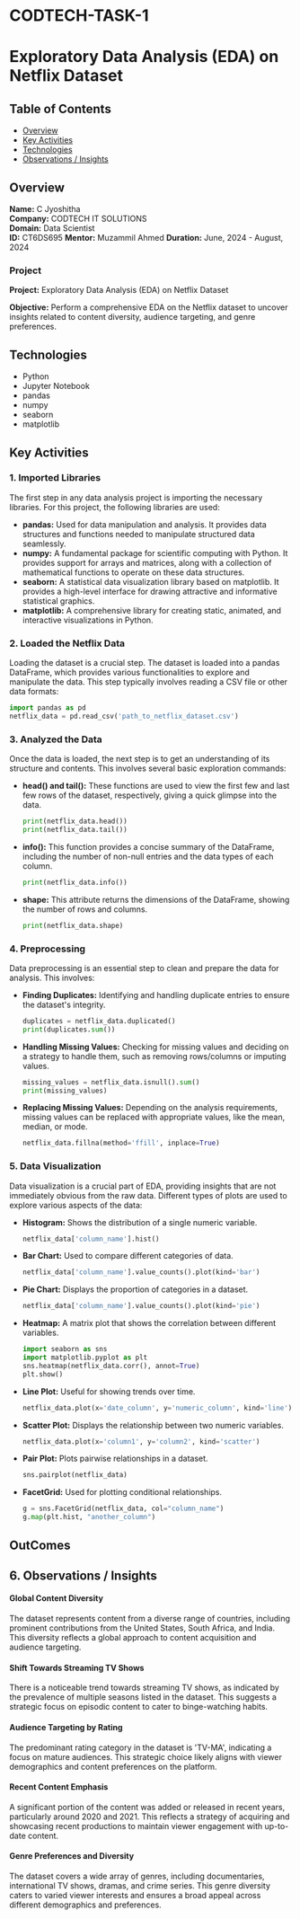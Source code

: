 # CODTECH-TASK-1

# Exploratory Data Analysis (EDA) on Netflix Dataset

## Table of Contents

- [Overview](#overview)
- [Key Activities](#key-activities)
- [Technologies](#technologies)
- [Observations / Insights](#observations--insights)
  
## Overview

**Name:** C Jyoshitha  
**Company:** CODTECH IT SOLUTIONS  
**Domain:** Data Scientist  
**ID:** CT6DS695
**Mentor:** Muzammil Ahmed
**Duration:** June, 2024 - August, 2024

### Project

**Project:** Exploratory Data Analysis (EDA) on Netflix Dataset

**Objective:** 
Perform a comprehensive EDA on the Netflix dataset to uncover insights related to content diversity, audience targeting, and genre preferences.

## Technologies

- Python
- Jupyter Notebook
- pandas
- numpy
- seaborn
- matplotlib

## Key Activities

### 1. Imported Libraries

The first step in any data analysis project is importing the necessary libraries. For this project, the following libraries are used:

- **pandas:** Used for data manipulation and analysis. It provides data structures and functions needed to manipulate structured data seamlessly.
- **numpy:** A fundamental package for scientific computing with Python. It provides support for arrays and matrices, along with a collection of mathematical functions to operate on these data structures.
- **seaborn:** A statistical data visualization library based on matplotlib. It provides a high-level interface for drawing attractive and informative statistical graphics.
- **matplotlib:** A comprehensive library for creating static, animated, and interactive visualizations in Python.

### 2. Loaded the Netflix Data

Loading the dataset is a crucial step. The dataset is loaded into a pandas DataFrame, which provides various functionalities to explore and manipulate the data. This step typically involves reading a CSV file or other data formats:

```python
import pandas as pd
netflix_data = pd.read_csv('path_to_netflix_dataset.csv')
```

### 3. Analyzed the Data

Once the data is loaded, the next step is to get an understanding of its structure and contents. This involves several basic exploration commands:

- **head() and tail():** These functions are used to view the first few and last few rows of the dataset, respectively, giving a quick glimpse into the data.

    ```python
    print(netflix_data.head())
    print(netflix_data.tail())
    ```

- **info():** This function provides a concise summary of the DataFrame, including the number of non-null entries and the data types of each column.

    ```python
    print(netflix_data.info())
    ```

- **shape:** This attribute returns the dimensions of the DataFrame, showing the number of rows and columns.

    ```python
    print(netflix_data.shape)
    ```

### 4. Preprocessing

Data preprocessing is an essential step to clean and prepare the data for analysis. This involves:

- **Finding Duplicates:** Identifying and handling duplicate entries to ensure the dataset's integrity.

    ```python
    duplicates = netflix_data.duplicated()
    print(duplicates.sum())
    ```

- **Handling Missing Values:** Checking for missing values and deciding on a strategy to handle them, such as removing rows/columns or imputing values.

    ```python
    missing_values = netflix_data.isnull().sum()
    print(missing_values)
    ```

- **Replacing Missing Values:** Depending on the analysis requirements, missing values can be replaced with appropriate values, like the mean, median, or mode.

    ```python
    netflix_data.fillna(method='ffill', inplace=True)
    ```

### 5. Data Visualization

Data visualization is a crucial part of EDA, providing insights that are not immediately obvious from the raw data. Different types of plots are used to explore various aspects of the data:

- **Histogram:** Shows the distribution of a single numeric variable.

    ```python
    netflix_data['column_name'].hist()
    ```

- **Bar Chart:** Used to compare different categories of data.

    ```python
    netflix_data['column_name'].value_counts().plot(kind='bar')
    ```

- **Pie Chart:** Displays the proportion of categories in a dataset.

    ```python
    netflix_data['column_name'].value_counts().plot(kind='pie')
    ```

- **Heatmap:** A matrix plot that shows the correlation between different variables.

    ```python
    import seaborn as sns
    import matplotlib.pyplot as plt
    sns.heatmap(netflix_data.corr(), annot=True)
    plt.show()
    ```

- **Line Plot:** Useful for showing trends over time.

    ```python
    netflix_data.plot(x='date_column', y='numeric_column', kind='line')
    ```

- **Scatter Plot:** Displays the relationship between two numeric variables.

    ```python
    netflix_data.plot(x='column1', y='column2', kind='scatter')
    ```

- **Pair Plot:** Plots pairwise relationships in a dataset.

    ```python
    sns.pairplot(netflix_data)
    ```

- **FacetGrid:** Used for plotting conditional relationships.

    ```python
    g = sns.FacetGrid(netflix_data, col="column_name")
    g.map(plt.hist, "another_column")
    ```
##  OutComes



##  6. Observations / Insights

#### Global Content Diversity

The dataset represents content from a diverse range of countries, including prominent contributions from the United States, South Africa, and India. This diversity reflects a global approach to content acquisition and audience targeting.

#### Shift Towards Streaming TV Shows

There is a noticeable trend towards streaming TV shows, as indicated by the prevalence of multiple seasons listed in the dataset. This suggests a strategic focus on episodic content to cater to binge-watching habits.

#### Audience Targeting by Rating

The predominant rating category in the dataset is 'TV-MA', indicating a focus on mature audiences. This strategic choice likely aligns with viewer demographics and content preferences on the platform.

#### Recent Content Emphasis

A significant portion of the content was added or released in recent years, particularly around 2020 and 2021. This reflects a strategy of acquiring and showcasing recent productions to maintain viewer engagement with up-to-date content.

#### Genre Preferences and Diversity

The dataset covers a wide array of genres, including documentaries, international TV shows, dramas, and crime series. This genre diversity caters to varied viewer interests and ensures a broad appeal across different demographics and preferences.

